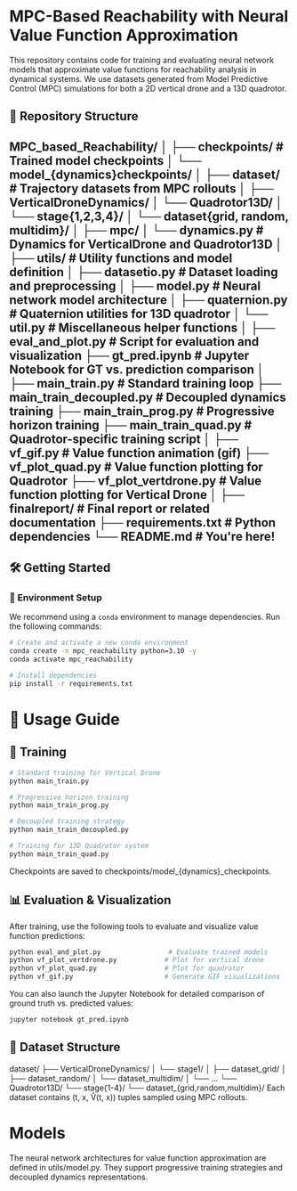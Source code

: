 # MPC-Based Reachability with Neural Value Function Approximation

This repository contains code for training and evaluating neural network models that approximate value functions for reachability analysis in dynamical systems. We use datasets generated from Model Predictive Control (MPC) simulations for both a 2D vertical drone and a 13D quadrotor.

## 📁 Repository Structure

MPC_based_Reachability/
│
├── checkpoints/ # Trained model checkpoints
│ └── model_{dynamics}checkpoints/
│
├── dataset/ # Trajectory datasets from MPC rollouts
│ ├── VerticalDroneDynamics/
│ └── Quadrotor13D/
│ └── stage{1,2,3,4}/
│ └── dataset{grid, random, multidim}/
│
├── mpc/
│ └── dynamics.py # Dynamics for VerticalDrone and Quadrotor13D
│
├── utils/ # Utility functions and model definition
│ ├── datasetio.py # Dataset loading and preprocessing
│ ├── model.py # Neural network model architecture
│ ├── quaternion.py # Quaternion utilities for 13D quadrotor
│ └── util.py # Miscellaneous helper functions
│
├── eval_and_plot.py # Script for evaluation and visualization
├── gt_pred.ipynb # Jupyter Notebook for GT vs. prediction comparison
│
├── main_train.py # Standard training loop
├── main_train_decoupled.py # Decoupled dynamics training
├── main_train_prog.py # Progressive horizon training
├── main_train_quad.py # Quadrotor-specific training script
│
├── vf_gif.py # Value function animation (gif)
├── vf_plot_quad.py # Value function plotting for Quadrotor
├── vf_plot_vertdrone.py # Value function plotting for Vertical Drone
│
├── finalreport/ # Final report or related documentation
├── requirements.txt # Python dependencies
└── README.md # You're here!
---

## 🛠️ Getting Started

### 🔧 Environment Setup

We recommend using a `conda` environment to manage dependencies. Run the following commands:

```bash
# Create and activate a new conda environment
conda create -n mpc_reachability python=3.10 -y
conda activate mpc_reachability

# Install dependencies
pip install -r requirements.txt
```
# 🚀 Usage Guide
## 🔁 Training
```bash
# Standard training for Vertical Drone
python main_train.py

# Progressive horizon training
python main_train_prog.py

# Decoupled training strategy
python main_train_decoupled.py

# Training for 13D Quadrotor system
python main_train_quad.py
```
Checkpoints are saved to checkpoints/model_{dynamics}_checkpoints.

## 📊 Evaluation & Visualization
After training, use the following tools to evaluate and visualize value function predictions:
```bash
python eval_and_plot.py                 # Evaluate trained models
python vf_plot_vertdrone.py            # Plot for vertical drone
python vf_plot_quad.py                 # Plot for quadrotor
python vf_gif.py                       # Generate GIF visualizations
```

You can also launch the Jupyter Notebook for detailed comparison of ground truth vs. predicted values:
```bash
jupyter notebook gt_pred.ipynb
```
## 📂 Dataset Structure
dataset/
├── VerticalDroneDynamics/
│   └── stage1/
│       ├── dataset_grid/
│       ├── dataset_random/
│       └── dataset_multidim/
│   └── ...
└── Quadrotor13D/
    └── stage{1-4}/
        └── dataset_{grid,random,multidim}/
Each dataset contains (t, x, V̂(t, x)) tuples sampled using MPC rollouts.
# Models
The neural network architectures for value function approximation are defined in utils/model.py. They support progressive training strategies and decoupled dynamics representations.

